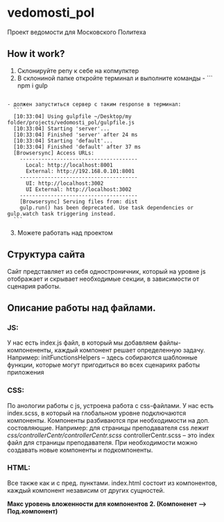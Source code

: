 # vedomosti_pol
Проект ведомости для Московского Политеха


## How it work?
  1. Склонируйте репу к себе на копмупктер
  2. В склониной папке откройте терминал и выполните команды
    - ``` 
      npm i
      gulp
      ```
    - должен запуститься сервер с таким response в терминал:
      ```
      [10:33:04] Using gulpfile ~/Desktop/my folder/projects/vedomosti_pol/gulpfile.js
      [10:33:04] Starting 'server'...
      [10:33:04] Finished 'server' after 24 ms
      [10:33:04] Starting 'default'...
      [10:33:04] Finished 'default' after 37 ms
      [Browsersync] Access URLs:
        --------------------------------------
          Local: http://localhost:8001
          External: http://192.168.0.101:8001
        --------------------------------------
          UI: http://localhost:3002
          UI External: http://localhost:3002
        --------------------------------------
        [Browsersync] Serving files from: dist
        gulp.run() has been deprecated. Use task dependencies or gulp.watch task triggering instead.
      ```
  3. Можете работать над проектом


## Структура сайта
Сайт представляет из себя одностроничник, который на уровне js отображает и скрывает необходимые секции, в зависимости от сценария работы.


## Описание работы над файлами.
### JS:
У нас есть index.js файл, в который мы добавляем файлы-компонененты, каждый компонент решает определенную задачу. 
Например: initFunctionsHelpers – здесь собираются шаблонные функции, которые могут пригодиться во всех сценариях работы приложения

### CSS:
По анологии работы с js, устроена работа с css-файлами. 
У нас есть index.scss, в который на глобальном уровне подключаются компоненты. Компоненты разбиваются при необходимости на доп. состовляющие. Например: для страницы преподавателя css лежит *css/controllerCentr/controllerCentr.scss*  controllerCentr.scss – это index файл для страницы преподавателя.
При необходимости можно создавать новые компоненты и подкомпоненты.

### HTML:
Все также как и с пред. пунктами.
index.html состоит из компонентов, каждый компонент независим от других сущностей.


**Макс уровень вложенности для компонентов 2. (Компоненет –> Под.компонент)**
